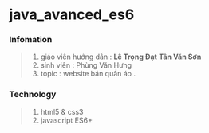 # java_avanced_es6 

### Infomation

> 1. giáo viên hướng dẫn : **Lê Trọng Đạt**       **Tân Văn Sơn** 
> 2. sinh viên : Phùng Văn Hưng 
> 3. topic : website bán quần áo .

### Technology 

> 1. html5 & css3
> 2. javascript ES6+
